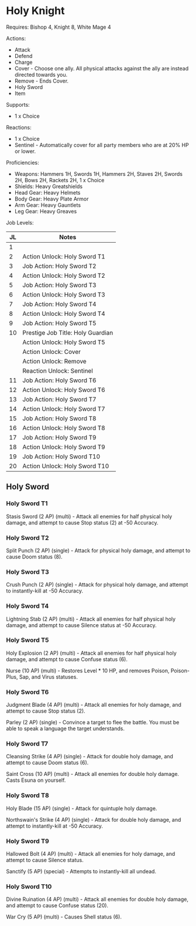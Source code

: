 # Holy Knight

Requires: Bishop 4, Knight 8, White Mage 4

Actions:

- Attack
- Defend
- Charge
- Cover - Choose one ally. All physical attacks against the ally are instead directed towards you.
- Remove - Ends Cover.
- Holy Sword
- Item

Supports:

- 1 x Choice

Reactions:

- 1 x Choice
- Sentinel - Automatically cover for all party members who are at 20% HP or lower.

Proficiencies:

- Weapons: Hammers 1H, Swords 1H, Hammers 2H, Staves 2H, Swords 2H, Bows 2H, Rackets 2H, 1 x Choice
- Shields: Heavy Greatshields
- Head Gear: Heavy Helmets
- Body Gear: Heavy Plate Armor
- Arm Gear: Heavy Gauntlets
- Leg Gear: Heavy Greaves

Job Levels:

| JL | Notes |
| --- | --- |
| 1 | 
| 2 | Action Unlock: Holy Sword T1
| 3 | Job Action: Holy Sword T2
| 4 | Action Unlock: Holy Sword T2
| 5 | Job Action: Holy Sword T3
| 6 | Action Unlock: Holy Sword T3
| 7 | Job Action: Holy Sword T4
| 8 | Action Unlock: Holy Sword T4
| 9 | Job Action: Holy Sword T5
| 10 | Prestige Job Title: Holy Guardian
|    | Action Unlock: Holy Sword T5
|    | Action Unlock: Cover
|    | Action Unlock: Remove
|    | Reaction Unlock: Sentinel
| 11 | Job Action: Holy Sword T6
| 12 | Action Unlock: Holy Sword T6
| 13 | Job Action: Holy Sword T7
| 14 | Action Unlock: Holy Sword T7
| 15 | Job Action: Holy Sword T8
| 16 | Action Unlock: Holy Sword T8
| 17 | Job Action: Holy Sword T9
| 18 | Action Unlock: Holy Sword T9
| 19 | Job Action: Holy Sword T10
| 20 | Action Unlock: Holy Sword T10

## Holy Sword

### Holy Sword T1

Stasis Sword (2 AP) (multi) - Attack all enemies for half physical holy damage, and attempt to cause Stop status (2) at -50 Accuracy.

### Holy Sword T2

Split Punch (2 AP) (single) - Attack for physical holy damage, and attempt to cause Doom status (8).

### Holy Sword T3

Crush Punch (2 AP) (single) - Attack for physical holy damage, and attempt to instantly-kill at -50 Accuracy.

### Holy Sword T4

Lightning Stab (2 AP) (multi) - Attack all enemies for half physical holy damage, and attempt to cause Silence status at -50 Accuracy.

### Holy Sword T5

Holy Explosion (2 AP) (multi) - Attack all enemies for half physical holy damage, and attempt to cause Confuse status (6).

Nurse (10 AP) (multi) - Restores Level * 10 HP, and removes Poison, Poison-Plus, Sap, and Virus statuses.

### Holy Sword T6

Judgment Blade (4 AP) (multi) - Attack all enemies for holy damage, and attempt to cause Stop status (2).

Parley (2 AP) (single) - Convince a target to flee the battle. You must be able to speak a language the target understands.

### Holy Sword T7

Cleansing Strike (4 AP) (single) - Attack for double holy damage, and attempt to cause Doom status (6).

Saint Cross (10 AP) (multi) - Attack all enemies for double holy damage. Casts Esuna on yourself.

### Holy Sword T8

Holy Blade (15 AP) (single) - Attack for quintuple holy damage.

Northswain's Strike (4 AP) (single) - Attack for double holy damage, and attempt to instantly-kill at -50 Accuracy.

### Holy Sword T9

Hallowed Bolt (4 AP) (multi) - Attack all enemies for holy damage, and attempt to cause Silence status.

Sanctify (5 AP) (special) - Attempts to instantly-kill all undead.

### Holy Sword T10

Divine Ruination (4 AP) (multi) - Attack all enemies for double holy damage, and attempt to cause Confuse status (20).

War Cry (5 AP) (multi) - Causes Shell status (6).
